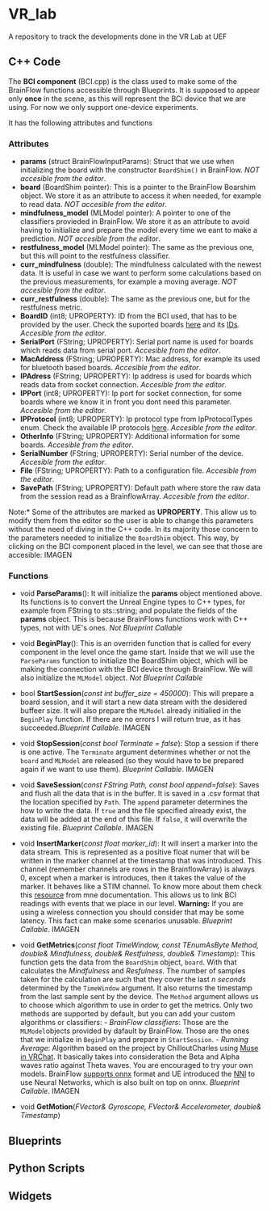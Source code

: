 # VR_lab

A repository to track the developments done in the VR Lab at UEF

## C++ Code
The **BCI component** (BCI.cpp) is the class used to make some of the BrainFlow functions accessible through Blueprints. It is supposed to appear only **once** in the scene, as this will represent the BCi device that we are using. For now we only support one-device experiments.

It has the following attributes and functions

### Attributes
- **params** (struct BrainFlowInputParams): Struct that we use when initializing the board with the constructor `BoardShim()` in BrainFlow. *NOT accesible from the editor*.
- **board** (BoardShim pointer): This is a pointer to the BrainFlow Boarshim object. We store it as an attribute to access it when needed, for example to read data. *NOT accesible from the editor*.
- **mindfulness_model** (MLModel pointer): A pointer to one of the classifiers provieded in BrainFlow. We store it as an attribute to avoid having to initialize and prepare the model every time we eant to make a prediction. *NOT accesible from the editor*.
- **restfulness_model** (MLModel pointer): The same as the previous one, but this will point to the restfulness classifier.
- **curr_mindfulness** (double): The mindfulness calculated with the newest data. It is useful in case we want to perform some calculations based on the previous measurements, for example a moving average. *NOT accesible from the editor*.
- **curr_restfulness** (double): The same as the previous one, but for the restfulness metric.
- **BoardID** (int8; UPROPERTY): ID from the BCI used, that has to be provided by the user. Check the suported boards [here](https://brainflow.readthedocs.io/en/stable/SupportedBoards.html) and its [IDs](https://brainflow.readthedocs.io/en/stable/UserAPI.html#brainflow-constants). *Accesible from the editor*.
- **SerialPort** (FString; UPROPERTY): Serial port name is used for boards which reads data from serial port. *Accesible from the editor*.
- **MacAddress** (FString; UPROPERTY): Mac address, for example its used for bluetooth based boards. *Accesible from the editor*.
- **IPAdress** (FString; UPROPERTY): Ip address is used for boards which reads data from socket connection. *Accesible from the editor*.
- **IPPort** (int8; UPROPERTY): Ip port for socket connection, for some boards where we know it in front you dont need this parameter. *Accesible from the editor*.
- **IPProtocol** (int8; UPROPERTY): Ip protocol type from IpProtocolTypes enum.  Check the available IP protocols [here](https://brainflow.readthedocs.io/en/stable/UserAPI.html#brainflow-constants). *Accesible from the editor*.
- **OtherInfo** (FString; UPROPERTY): Additional information for some boards. *Accesible from the editor*.
- **SerialNumber** (FString; UPROPERTY): Serial number of the device. *Accesible from the editor*.
- **File** (FString; UPROPERTY): Path to a configuration file. *Accesible from the editor*.
- **SavePath** (FString; UPROPERTY): Default path where store the raw data from the session read as a BrainflowArray. *Accesible from the editor*.

Note:* Some of the attributes are marked as **UPROPERTY**. This allow us to modify them from the editor so the user is able to change this parameters without the need of diving in the C++ code. In its majority those concern to the parameters needed to initialize the `BoardShim` object. This way, by clicking on the BCI component placed in the level, we can see that those are accesible:
IMAGEN

### Functions
- void **ParseParams**(): It will initialize the **params** object mentioned above. Its functions is to convert the Unreal Engine types to C++ types, for example from FString to sts::string; and populate the fields of the **params** object. This is because BrainFlows functions work with C++ types, not with UE's ones. *Not Blueprint Callable*

- void  **BeginPlay**(): This is an overriden function that is called for every component in the level once the game start. Inside that we will use the `ParseParams` function to initialize the BoardShim object, which will be making the connection with the BCI device through BrainFlow. We will also initialize the `MLModel` object. *Not Blueprint Callable*

- bool  **StartSession**(*const  int  buffer_size = 450000*): This will prepare a board session, and it will start a new data stream with the desidered buffeer size. It will also prepare the `MLModel` already initialied in the `BeginPlay` function. If there are no errors I will return true, as it has succeeded.*Blueprint Callable*. IMAGEN

- void  **StopSession**(*const  bool  Terminate = false*): Stop a session if there is one active. The `Terminate` argument determines whether or not the `board` and `MLModel` are released (so they would have to be prepared again if we want to use them). *Blueprint Callable*. IMAGEN

- void  **SaveSession**(*const  FString  Path, const  bool  append=false*): Saves and flush all the data that is in the buffer. It is saved in a .csv format that the location specified by `Path`. The `append` parameter determines the how to write the data. If `true` and the file specified already exist, the data will be added at the end of this file. If `false`, it will overwrite the existing file. *Blueprint Callable*. IMAGEN

- void  **InsertMarker**(*const  float  marker_id*): It will insert a marker into the data stream. This is represented as a positive float numer that will be written in the marker channel at the timestamp that was introduced. This channel (remember channels are rows in the BrainflowArray) is always 0, except when a marker is introduces, then it takes the value of the marker. It behaves like a STIM channel. To know more about them check this [resource](https://mne.tools/stable/auto_tutorials/intro/20_events_from_raw.html#what-is-a-stim-channel) from mne documentation. This allows us to link BCI readings with events that we place in our level. **Warning:** If you are using a wireless connection you should consider that may be some latency. This fact can make some scenarios unusable. *Blueprint Callable*. IMAGEN

- void  **GetMetrics**(*const  float  TimeWindow, const  TEnumAsByte<Prediction> Method, double&  Mindfulness, double&  Restfulness, double&  Timestamp*): This function gets the data from the `BoardShim` object, `board`. With that calculates the *Mindfulness* and *Resfulness*. The number of samples taken for the calculation are such that they cover the last *n seconds* determined by the `TimeWindow` argument. It also returns the timestamp from the last sample sent by the device. The `Method` argument allows us to choose which algorithm to use in order to get the metrics. Only two methods are supported by default, but you can add your custom algorithms or classifiers:
		- *BrainFlow classifiers*: Those are the `MLModel`objects provided by dafault by BrainFlow. Those are the ones that we initialize in `BeginPlay` and prepare in `StartSession`.
		- *Running Average*: Algorithm based on the project by ChilloutCharles using [Muse in VRChat](https://github.com/ChilloutCharles/BrainFlowsIntoVRChat). It basically takes into consideration the Beta and Alpha waves ratio against Theta waves.
 You are encouraged to try your own models. BrainFlow [supports onnx](https://brainflow.org/2022-06-09-onnx/) format and UE introduced the [NNI](https://docs.unrealengine.com/5.0/en-US/API/Plugins/NeuralNetworkInference/) to use Neural Networks, which is also built on top on onnx. *Blueprint Callable*. IMAGEN

- void  **GetMotion**(*FVector&  Gyroscope, FVector&  Accelerometer, double&  Timestamp*)

## Blueprints

## Python Scripts

## Widgets
